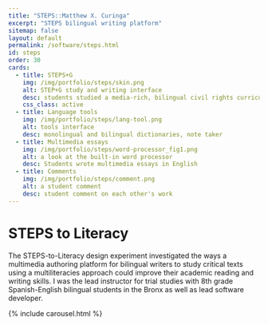 ```yaml
---
title: "STEPS::Matthew X. Curinga"
excerpt: "STEPS bilingual writing platform"
sitemap: false
layout: default
permalink: /software/steps.html
id: steps
order: 30
cards:
  - title: STEPS+G
    img: /img/portfolio/steps/skin.png
    alt: STEP+G study and writing interface
    desc: students studied a media-rich, bilingual civil rights curriculum
    css_class: active
  - title: Language tools
    img: /img/portfolio/steps/lang-tool.png
    alt: tools interface
    desc: monolingual and bilingual dictionaries, note taker
  - title: Multimedia essays
    img: /img/portfolio/steps/word-processor_fig1.png
    alt: a look at the built-in word processor
    desc: Students wrote multimedia essays in English
  - title: Comments
    img: /img/portfolio/steps/comment.png
    alt: a student comment
    desc: student comment on each other's work
---
```

<h1>STEPS to Literacy</h1>
<p class="lead">
The STEPS-to-Literacy design experiment investigated the ways a multimedia authoring platform for bilingual writers to study critical texts using a multiliteracies approach could improve their academic reading and writing skills. I was the lead instructor for trial studies with 8th grade Spanish-English bilingual students in the Bronx as well as lead software developer.
</p>

{% include carousel.html %}

